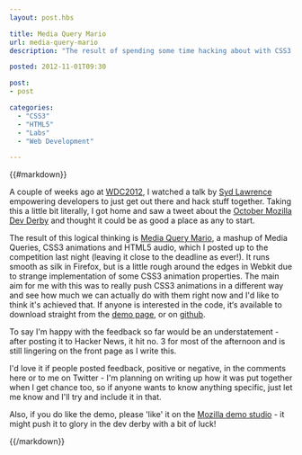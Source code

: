 ```yaml
---
layout: post.hbs

title: Media Query Mario
url: media-query-mario
description: "The result of spending some time hacking about with CSS3 and mashing it together with Mario 3…"

posted: 2012-11-01T09:30

post:
- post

categories:
  - "CSS3"
  - "HTML5"
  - "Labs"
  - "Web Development"

---
```


{{#markdown}}

A couple of weeks ago at [WDC2012](http://2012.webdevconf.com/), I watched a talk by [Syd Lawrence](https://twitter.com/sydlawrence) empowering developers to just get out there and hack stuff together. Taking this a little bit literally, I got home and saw a tweet about the [October Mozilla Dev Derby](https://twitter.com/mozhacks/status/258669800786640896) and thought it could be as good a place as any to start.

The result of this logical thinking is [Media Query Mario](https://developer.mozilla.org/en-US/demos/detail/media-query-mario), a mashup of Media Queries, CSS3 animations and HTML5 audio, which I posted up to the competition last night (leaving it close to the deadline as ever!).  It runs smooth as silk in Firefox, but is a little rough around the edges in Webkit due to strange implementation of some CSS3 animation properties.  The main aim for me with this was to really push CSS3 animations in a different way and see how much we can actually do with them right now and I'd like to think it's achieved that.  If anyone is interested in the code, it‘s available to download straight from the [demo page](https://developer.mozilla.org/en-US/demos/detail/media-query-mario), or on [github](https://github.com/ashleynolan/dg-labs/tree/master/css-animation).

To say I'm happy with the feedback so far would be an understatement - after posting it to Hacker News, it hit no. 3 for most of the afternoon and is still lingering on the front page as I write this.

I'd love it if people posted feedback, positive or negative, in the comments here or to me on Twitter - I'm planning on writing up how it was put together when I get chance too, so if anyone wants to know anything specific, just let me know and I'll try and include it in that.

Also, if you do like the demo, please 'like' it on the [Mozilla demo studio](https://developer.mozilla.org/en-US/demos/detail/media-query-mario) - it might push it to glory in the dev derby with a bit of luck!

{{/markdown}}
